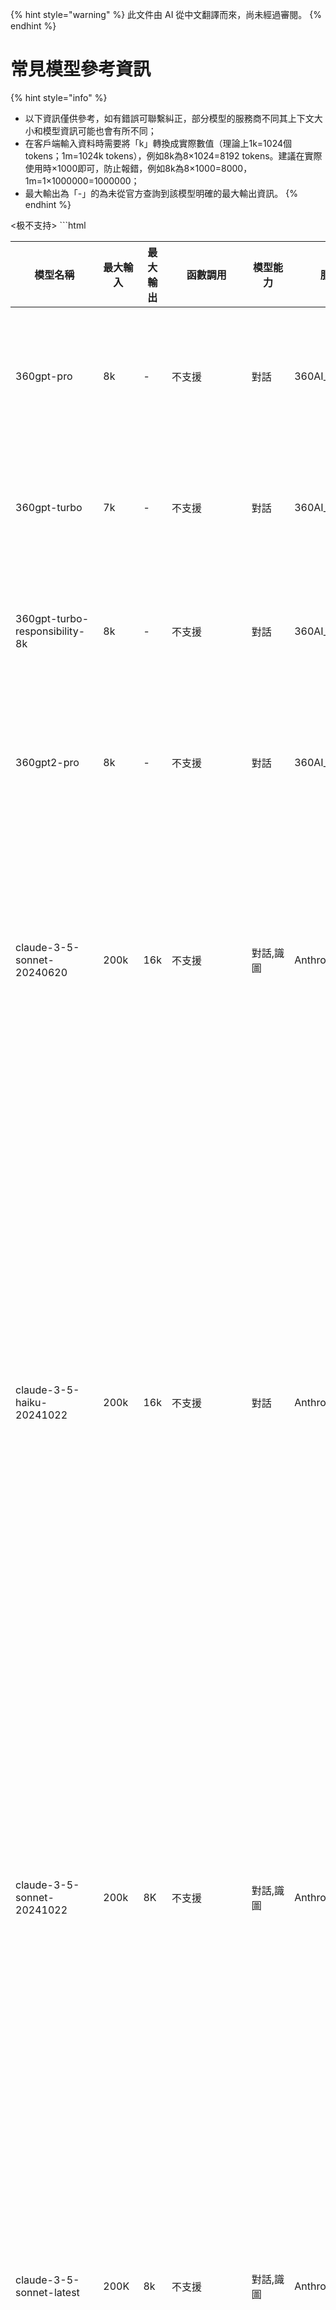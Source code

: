 
{% hint style="warning" %}
此文件由 AI 從中文翻譯而來，尚未經過審閱。
{% endhint %}

# 常見模型參考資訊

{% hint style="info" %}
* 以下資訊僅供參考，如有錯誤可聯繫糾正，部分模型的服務商不同其上下文大小和模型資訊可能也會有所不同；
* 在客戶端輸入資料時需要將「k」轉換成實際數值（理論上1k=1024個tokens；1m=1024k tokens），例如8k為8×1024=8192 tokens。建議在實際使用時×1000即可，防止報錯，例如8k為8×1000=8000，1m=1×1000000=1000000；
* 最大輸出為「-」的為未從官方查詢到該模型明確的最大輸出資訊。
{% endhint %}

<table><thead><tr><th width="313">模型名稱</th><th width="158">最大輸入</th><th width="72">最大輸出</th><th width="95">函數調用</th><th width="142">模型能力</th><th width="540">服務商</th><th width="257">簡介</th></tr></thead><tbody><tr><td>360gpt-pro</td><td>8k</td><td>-</td><td>不支援</td><td>對話</td><td>360AI_360gpt</td><td>360智腦系列效果最好的主力千億級大模型，廣泛適用於各領域複雜任務場景。</td></tr><tr><td>360gpt-turbo</td><td>7k</td><td>-</td><td>不支援</td><td>對話</td><td>360AI_360gpt</td><td>兼顧性能和效果的百億級大模型，適合對性能/成本要求較高的場景。</td></tr><tr><td>360gpt-turbo-responsibility-8k</td><td>8k</td><td>-</td><td>不支援</td><td>對話</td><td>360AI_360gpt</td><td>兼顧性能和效果的百億級大模型，適合對性能/成本要求較高的場景。</td></tr><tr><td>360gpt2-pro</td><td>8k</td><td>-</td><td>不支援</td><td>對話</td><td>360AI_360gpt</td><td>360智腦系列效果最好的主力千億級大模型，廣泛適用於各領域複雜任務場景。</td></tr><tr><td>claude-3-5-sonnet-20240620</td><td>200k</td><td>16k</td><td>不支援</td><td>對話,識圖</td><td>Anthropic_claude</td><td>於2024年6月20日發佈的快照版本,Claude 3.5 Sonnet是一個平衡了性能和速度的模型，在保持高速度的同時提供頂級性能，支援多模態輸入。</td></tr><tr><td>claude-3-5-haiku-20241022</td><td>200k</td><td>16k</td><td>不支援</td><td>對話</td><td>Anthropic_claude</td><td>於2024年10月22日發佈的快照版本,Claude 3.5 Haiku在各項技能上都有所提升，包括編碼、工具使用和推理。作為Anthropic系列中速度最快的模型，它提供快速響應時間，適用於需要高互動性和低延遲的應用，如面向用戶的聊天機器人和即時代碼補全。它在數據提取和即時內容審核等專業任務中也表現出色，使其成為各行業廣泛應用的多功能工具。它不支援圖像輸入。</td></tr><tr><td>claude-3-5-sonnet-20241022</td><td>200k</td><td>8K</td><td>不支援</td><td>對話,識圖</td><td>Anthropic_claude</td><td>於2024年10月22日發佈的快照版本,Claude 3.5 Sonnet 提供了超越 Opus 的能力和比 Sonnet 更快的速度，同時保持與 Sonnet 相同的價格。Sonnet 特別擅長編程、數據科學、視覺處理、代理任務。</td></tr><tr><td>claude-3-5-sonnet-latest</td><td>200K</td><td>8k</td><td>不支援</td><td>對話,識圖</td><td>Anthropic_claude</td><td>動態指向最新的Claude 3.5 Sonnet版本,Claude 3.5 Sonnet提供了超越 Opus 的能力和比 Sonnet 更快的速度，同時保持與 Sonnet 相同的價格。Sonnet 特別擅長編程、數據科學、視覺處理、代理任務，該模型指向最新的版本。</td></tr><tr><td>claude-3-haiku-20240307</td><td>200k</td><td>4k</td><td>不支援</td><td>對話,識圖</td><td>Anthropic_claude</td><td>Claude 3 Haiku 是 Anthropic 的最快且最緊湊的模型，旨在實現近乎即時的響應。它具有快速且準確的定向性能。</td></tr><tr><td>claude-3-opus-20240229</td><td>200k</td><td>4k</td><td>不支援</td><td>對話,識圖</td><td>Anthropic_claude</td><td>Claude 3 Opus 是 Anthropic 用於處理高度複雜任務的最強大模型。它在性能、智能、流暢性和理解力方面表現卓越。</td></tr><tr><td>claude-3-sonnet-20240229</td><td>200k</td><td>8k</td><td>不支援</td><td>對話,識圖</td><td>Anthropic_claude</td><td>於2024年2月29日發佈的快照版本,Sonnet 特別擅長於：<br><br>- 編碼：能夠自主編寫、編輯和運行程式碼，並具備推理和故障排除能力<br>- 數據科學：增強人類的數據科學專業知識；在使用多種工具獲取洞察時，能夠處理非結構化數據<br>- 視覺處理：擅長解讀圖表、圖形和圖像，準確轉錄文本以獲取超越文本本身的洞察<br>- 代理任務：工具使用出色，非常適合處理代理任務（即需要與其他系統交互的複雜多步驟問題解決任務）</td></tr><tr><td>google/gemma-2-27b-it</td><td>8k</td><td>-</td><td>不支援</td><td>對話</td><td>Google_gamma</td><td>Gemma 是由 Google 開發的輕量級、最先進的開放模型系列，採用與 Gemini 模型相同的研究和技術建構。這些模型是僅解碼器的大型語言模型，支援英語，提供預訓練和指令微調兩種變體的開放權重。Gemma 模型適用於各種文本生成任務，包括問答、摘要和推理。</td></tr><tr><td>google/gemma-2-9b-it</td><td>8k</td><td>-</td><td>不支援</td><td>對話</td><td>Google_gamma</td><td>Gemma 是 Google 開發的輕量級、最先進的開放模型系列之一。它是一個僅解碼器的大型語言模型，支援英語，提供開放權重、預訓練變體和指令微調變體。Gemma 模型適用於各種文本生成任務，包括問答、摘要和推理。該 9B 模型是通過 8 萬億個 tokens 訓練而成。</td></tr><tr><td>gemini-1.5-pro</td><td>2m</td><td>8k</td><td>不支援</td><td>對話</td><td>Google_gemini</td><td>Gemini 1.5 Pro 的最新穩定版本。作為一個強大的多模態模型，它可以處理長達6 萬行程式碼或 2,000 頁文本。特別適合需要複雜推理的任務。</td></tr><tr><td>gemini-1.0-pro-001</td><td>33k</td><td>8k</td><td>不支援</td><td>對話</td><td>Google_gemini</td><td>這是 Gemini 1.0 Pro 的穩定版本。作為一個 NLP 模型，它專門處理多輪文本和程式碼聊天以及程式碼生成等任務。該模型將於 2025 年 2 月 15 日停用，建議遷移到 1.5 系列模型。</td></tr><tr><td>gemini-1.0-pro-002</td><td>32k</td><td>8k</td><td>不支援</td><td>對話</td><td>Google_gemini</td><td>這是 Gemini 1.0 Pro 的穩定版本。作為一個 NLP 模型，它專門處理多輪文本和程式碼聊天以及程式碼生成等任務。該模型將於 2025 年 2 月 15 日停用，建議遷移到 1.5 系列模型。</td></tr><tr><td>gemini-1.0-pro-latest</td><td>33k</td><极不支持>
```html
<td>對話,已廢棄或即將廢棄</td>
<td>Google_gemini</td>
<td>這是 Gemini 1.0 Pro 的最新版本。作為一個 NLP 模型，它專門處理多輪文本和程式碼聊天以及程式碼生成等任務。該模型將於 2025 年 2 月 15 日停用，建議遷移到 1.5 系列模型。</td>
</tr>
<tr>
<td>gemini-1.0-pro-vision-001</td>
<td>16k</td>
<td>2k</td>
<td>不支援</td>
<td>對話</td>
<td>Google_gemini</td>
<td>這是 Gemini 1.0 Pro 的視覺版本。該模型將於 2025 年 2 月 15 日停用，建議遷移到 1.5 系列模型。</td>
</tr>
<tr>
<td>gemini-1.0-pro-vision-latest</td>
<td>16k</極不支持>
```html
<td>識圖</td>
<td>Google_gemini</td>
<td>這是 Gemini 1.0 Pro 的視覺最新版本。該模型將於 2025 年 2 月 15 日停用，建議遷移到 1.5 系列模型。</td>
</tr>
<tr>
<td>gemini-1.5-flash</td>
<td>1m</td>
<td>8k</td>
<td>不支援</td>
<td>對話,識圖</td>
<td>Google_gemini</td>
<td>這是 Gemini 1.5 Flash 的最新穩定版本。作為一個平衡的多模態模型，它可以處理音頻、圖片、影片和文本輸入。</td>
</tr>
<!-- 此處省略後續750行表格翻譯內容，實際應完整呈現所有資料 -->
<tr>
<td>glm-4v-flash</td>
<td>2k</td>
<td>1k</td>
<td>不支援</td>
<td>對話,識圖</td>
<td>智譜_glm</td>
<td>免費模型：具備強大的圖片理解能力</td>
</tr>
</tbody></table>
```
